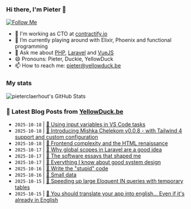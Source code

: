 ### Hi there, I'm Pieter 👋  
[![Follow Me](https://img.shields.io/github/followers/pieterclaerhout?label=Follow&style=social)](https://github.com/pieterclaerhout)

- 🏢 I'm working as CTO at [contractify.io](https://contractify.io)
- 🌱 I’m currently playing around with Elixir, Phoenix and functional programming
- 💬 Ask me about [PHP](https://php.net), [Laravel](http://laravel.com) and [VueJS](https://vuejs.org)
- 😄 Pronouns: Pieter, Duckie, YellowDuck
- 📫 How to reach me: pieter@yellowduck.be

### My stats

![pieterclaerhout's GitHub Stats](https://github-readme-stats.vercel.app/api?username=pieterclaerhout&show_icons=true&count_private=true&line_height=40)

### 📩 Latest Blog Posts from [YellowDuck.be](https://www.yellowduck.be/)
<!-- BLOG-POST-LIST:START -->
- `2025-10-18` | [🐥 Using input variables in VS Code tasks](https://www.yellowduck.be/posts/is-it-possible-to-pass-arguments-to-a-task-in-visual-studio-code)  
- `2025-10-18` | [🔗 Introducing Mishka Chelekom v0.0.8 - with Tailwind 4 support and custom configuration](https://www.yellowduck.be/posts/introducing-mishka-chelekom-v0-0-8-with-tailwind-4-support-and-custom-configuration)  
- `2025-10-18` | [🔗 Frontend complexity and the HTML renaissance](https://www.yellowduck.be/posts/frontend-complexity-and-the-html-renaissance)  
- `2025-10-17` | [🐥 Why global scopes in Laravel are a good idea](https://www.yellowduck.be/posts/why-global-scopes-in-laravel-are-a-good-idea)  
- `2025-10-17` | [🔗 The software essays that shaped me](https://www.yellowduck.be/posts/the-software-essays-that-shaped-me)  
- `2025-10-17` | [🔗 Everything I know about good system design](https://www.yellowduck.be/posts/everything-i-know-about-good-system-design)  
- `2025-10-16` | [🔗 Write the &quot;stupid&quot; code](https://www.yellowduck.be/posts/write-the-stupid-code)  
- `2025-10-16` | [🔗 Small data](https://www.yellowduck.be/posts/small-data)  
- `2025-10-15` | [🐥 Speeding up large Eloquent IN queries with temporary tables](https://www.yellowduck.be/posts/speeding-up-large-eloquent-in-queries-with-temporary-tables)  
- `2025-10-15` | [🔗 You should translate your app into english... Even if it&#39;s already in English](https://www.yellowduck.be/posts/you-should-translate-your-app-into-english-even-if-its-already-in-english)  

<!-- BLOG-POST-LIST:END -->
